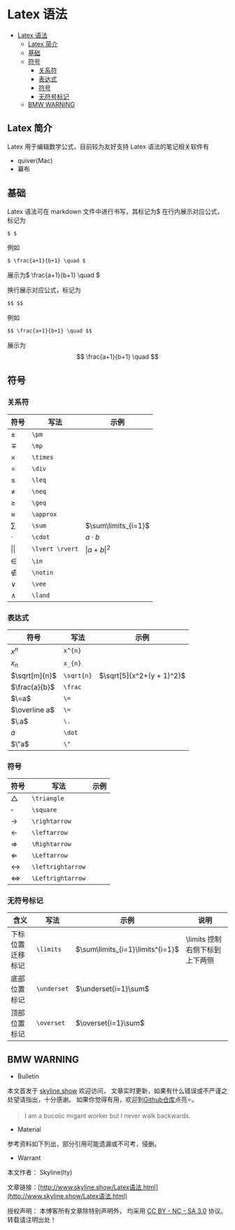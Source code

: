# Latex 语法

<!-- @import "[TOC]" {cmd="toc" depthFrom=1 depthTo=6 orderedList=false} -->

<!-- code_chunk_output -->

- [Latex 语法](#latex-语法)
  - [Latex 简介](#latex-简介)
  - [基础](#基础)
  - [符号](#符号)
    - [关系符](#关系符)
    - [表达式](#表达式)
    - [符号](#符号-1)
    - [无符号标记](#无符号标记)
  - [BMW WARNING](#bmw-warning)

<!-- /code_chunk_output -->

## Latex 简介

Latex 用于编辑数学公式，目前较为友好支持 Latex 语法的笔记相关软件有

- quiver(Mac)
- 幕布

## 基础

Latex 语法可在 markdown 文件中进行书写，其标记为$
在行内展示对应公式，标记为

```md
$ $
```

例如

```md
$ \frac{a+1}{b+1} \quad $
```

展示为$ \frac{a+1}{b+1} \quad $

换行展示对应公式，标记为

```md
$$ $$
```

例如

```md
$$ \frac{a+1}{b+1} \quad $$
```

展示为 $$ \frac{a+1}{b+1} \quad $$

## 符号

### 关系符

| 符号            | 写法            | 示例                     |
| --------------- | --------------- | ------------------------ |
| $\pm$           | `\pm`           |
| $\mp$           | `\mp`           |
| $\times$        | `\times`        |
| $\div$          | `\div`          |
| $\leq$          | `\leq`          |
| $\neq$          | `\neq`          |
| $\geq$          | `\geq`          |
| $\approx$       | `\approx`       |
| $\sum$          | `\sum`          | $\sum\limits_{i=1}$      |
| $\cdot$         | `\cdot`         | ${a}\cdot{b}$            |
| $\lvert \rvert$ | `\lvert \rvert` | $\lvert a + b \rvert ^2$ |
| $\in$ | `\in` |  |
| $\notin$ | `\notin` |  |
| $\vee$ | `\vee` |  |
| $\land$ | `\land` |  |

### 表达式

| 符号          | 写法       | 示例                      |
| ------------- | ---------- | ------------------------- |
| $x^{n}$       | `x^{n}`    |
| $x_{n}$       | `x_{n}`    |
| $\sqrt[m]{n}$ | `\sqrt{n}` | $\sqrt[5]{x^2+(y + 1)^2}$ |
| $\frac{a}{b}$ | `\frac`    |
| $\=a$ | `\=`    |
| $\overline a$ | `\=`    |
| $\.a$ | `\.`    |
| $\dot a$ | `\dot`    |
| $\"a$ | `\"`    |

### 符号

| 符号        | 写法        | 示例 |
| ----------- | ----------- | ---- |
| $\triangle$ | `\triangle` |
| $\square$   | `\square`   |
| $\rightarrow$   | `\rightarrow`   |
| $\leftarrow$   | `\leftarrow`   | 
| $\Rightarrow$   | `\Rightarrow`   |
| $\Leftarrow$   | `\Leftarrow`   |
| $\leftrightarrow$   | `\leftrightarrow`   |
| $\Leftrightarrow$   | `\Leftrightarrow`   |

### 无符号标记

| 含义         | 写法      | 示例                | 说明                                       |
| ------------ | --------- | ------------------- | ------------------------------------------ |
| 下标位置迁移标记 | `\limits` | $\sum\limits_{i=1}\limits^{i=1}$ | \limits 控制右侧下标到上下两侧 |
| 底部位置标记 | `\underset` | $\underset{i=1}\sum$ | |
| 顶部位置标记 | `\overset` | $\overset{i=1}\sum$ | |

## BMW WARNING

- Bulletin

本文首发于 [skyline.show](http://www.skyline.show) 欢迎访问，
文章实时更新，如果有什么错误或不严谨之处望请指出，十分感谢。
如果你觉得有用，欢迎到[Github仓库](https://github.com/skylinety/Blog)点亮⭐️。

> I am a bucolic migant worker but I never walk backwards.

- Material

参考资料如下列出，部分引用可能遗漏或不可考，侵删。

>  

- Warrant

本文作者： Skyline(lty)

文章链接：[http://www.skyline.show/Latex语法.html](http://www.skyline.show/Latex语法.html)

授权声明： 本博客所有文章除特别声明外， 均采用 [CC BY - NC - SA 3.0](https://creativecommons.org/licenses/by-nc-sa/3.0/deed.zh) 协议。 转载请注明出处！
